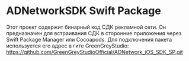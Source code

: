 # ADNetworkSDK Swift Package

Этот проект содержит бинарный код СДК рекламной сети.
Он предназначен для встраивания СДК в сторонние приложения через Swift Package Manager или Cocoapods.
Для подключения пакета используется его адрес в гите GreenGreyStudio:
https://github.com/GreenGreyStudioOfficial/ADNetwork_iOS_SDK_SP.git
